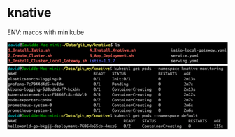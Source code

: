 # knative

ENV: macos with minikube

![Scripts](pics/Scripts.png)
![knative_example](pics/knative_example.png)

